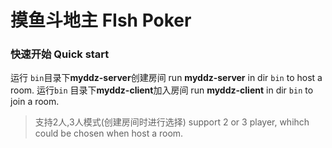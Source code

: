 # 摸鱼斗地主 FIsh Poker

### 快速开始 Quick start
运行 <code>bin</code>目录下**myddz-server**创建房间
run **myddz-server** in dir <code>bin</code> to host a room.
运行<code>bin</code> 目录下**myddz-client**加入房间
run **myddz-client** in dir <code>bin</code> to join a room.

> 支持2人,3人模式(创建房间时进行选择)
> support 2 or 3 player, whihch could be chosen when host a room.


